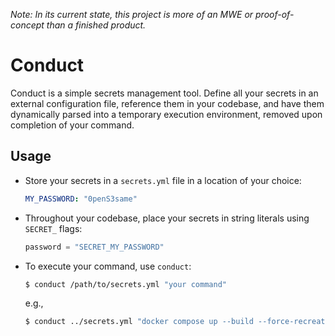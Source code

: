 *Note: In its current state, this project is more of an MWE or proof-of-concept than a finished product.*

# Conduct

Conduct is a simple secrets management tool. Define all your secrets in an external configuration file, reference them in your codebase, and have them dynamically parsed into a temporary execution environment, removed upon completion of your command.

## Usage

- Store your secrets in a `secrets.yml` file in a location of your choice:

    ```yml
    MY_PASSWORD: "0penS3same"
    ```

- Throughout your codebase, place your secrets in string literals using `SECRET_` flags:

    ```python
    password = "SECRET_MY_PASSWORD"
    ```

- To execute your command, use `conduct`:

    ```bash
    $ conduct /path/to/secrets.yml "your command"
    ```

    e.g.,

     ```bash
    $ conduct ../secrets.yml "docker compose up --build --force-recreate -d"
    ```
